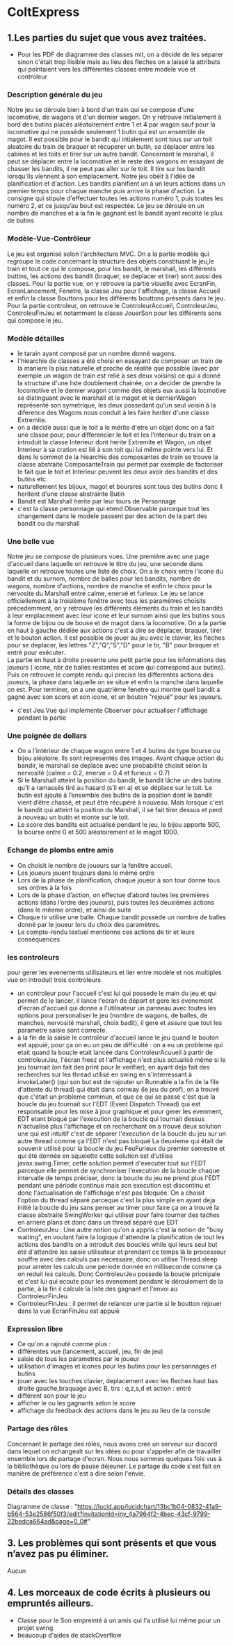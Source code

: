 # ColtExpress


## 1.Les parties du sujet que vous avez traitées.
- Pour les PDF de diagramme des classes mit, on a décidé de les séparer sinon c'était trop ilisible mais au lieu des fleches on a laissé la attributs qui pointaient vers les différentes
  classes entre modele vue et controleur

### Description générale du jeu
Notre jeu se déroule bien à bord d'un train qui se compose d'une locomotive, de wagons et d'un dernier wagon. On y retrouve initialement
à bord des butins placés aléatoirement entre 1 et 4 par wagon sauf pour la locomotive qui ne possède seulement 1 butin qui est un ensemble
de magot. Il est possible pour le bandit qui intialement sont tous sur un toit aleatoire du train de braquer et récuperer un butin, se déplacer entre les cabines et les toits et tirer sur un autre
bandit. Concernant le marshall, il peut se déplacer entre la locomotive et le reste des wagons en essayant de chasser les bandits, il ne peut pas aller sur le toit. Il tire sur les bandit lorsqu'ils 
viennent à son emplacement. Notre jeu obéit à l'idée de planification et d'action. Les bandits planifient un à un leurs actions dans un premier temps pour chaque manche puis arrive 
la phase d'action. La consigne qui stipule d'effectuer toutes les actions numéro 1, puis toutes les numéro 2, et ce jusqu’au bout est respectée.
Le jeu se déroule en un nombre de manches et a la fin le gagnant est le bandit ayant recolté le plus de butins

### Modèle-Vue-Contrôleur
Le jeu est organisé selon l'architecture MVC. On a la partie modèle qui regroupe le code concernant la structure des objets constituant le jeu,le train et tout ce qui le compose,
pour les bandit, le marshall, les différents buttins, les actions des bandit (braquer, se deplacer et tirer) sont aussi des classes.
Pour la partie vue, on y retrouve la partie visuelle avec EcranFin, EcranLancement, Fenetre, la classe Jeu pour l'affichage, la classe Accueil et enfin la classe Bouttons pour les différents 
bouttons présents dans le jeu. 
Pour la partie controleur, on retrouve le ControleurAccueil, ControleurJeu, ControleuFinJeu et notamment la classe JouerSon pour les différents sons
qui compose le jeu. 

### Modèle détailles
- le tarain ayant composé par un nombre donné wagons.
- l'hiearchie de classes a été choisi en essayant de composer un train de la maniere la plus naturelle et proche de réalité que possible (avec par exemple un wagon de train est relié à ses deux voisins) 
ce qui a donné la structure d'une liste doublement chainée, on a decider de prendre la locomotive et le dernier wagon comme des objets eux aussi la locmotive se distinguant avec le marshall
et le magot et le dernierWagon représenté son symetrique, les deux possedant qu'un seul voisin à la diference des Wagons nous conduit à les faire heriter d'une classe Extremite.
- on a décidé aussi que le toit a le mérite d'etre un objet donc on a fait une classe pour, pour differencier le toit et les l'interieur du train on a introduit la classe Interieur dont herite
Extremite et Wagon, un objet Interieur à sa cration est lié à son toit qui lui même pointe vers lui.
Et dans le sommet de la hiearchie des composantes de train se trouve la classe abstraite ComposanteTrain qui permet par exemple de factoriser le fait que le toit et Interieur peuvent les deux avoir 
des bandits et des butins etc.
- naturellement les bijoux, magot et boursres sont tous des butins donc il heritent d'une classe abstrainte Butin
- Bandit est Marshall herite par leur tours de Personnage
- c'est la classe personnage qui etend Observable parceque tout les changement dans le modele passent par des action de la part des bandit ou du marshall 

### Une belle vue
Notre jeu se compose de plusieurs vues. Une première avec une page d'accueil dans laquelle on retrouve le titre du jeu, une seconde dans laquelle on retrouve toutes une liste de choix. On a le choix entre
l'icone du bandit et du surnom, nombre de balles pour les bandits, nombre de wagons, nombre d'actions, nombre de manche et enfin le choix pour la nervosite du Marshall entre calme, enervé et furieux. Le jeu se 
lance officiellement à la troisième fenêtre avec tous les paramètres choisits précedemment, on y retrouve les différents éléments du train et les bandits à leur emplacement avec leur icone et leur surnom ainsi que les butins
sous la forme de bijou ou de bouse et de magot dans la locomotive. 
On a la partie en haut à gauche dédiée aux actions c'est a dire se déplacer, braquer, tirer et le bouton action. Il est possible de jouer au jeu avec le clavier, les flèches pour se deplacer, 
les lettres "Z","Q","S","D" pour le tir, "B" pour braquer et entré pour exécuter.  
La partie en haut à droite presente une petit partie pour les informations des joueurs ( icone, nbr de balles restantes et score qui correspond aux butins). Puis on retrouve
le compte rendu qui precise les differentes actions des joueurs, la phase dans laquelle on se situe et enfin la manche dans laquelle on est. 
Pour terminer, on a une quatrième fenetre qui montre quel bandit a gagné avec son score et son icone, et un bouton "rejoué" pour les joueurs. 
- c'est Jeu.Vue qui implemente Observer pour actualiser l'affichage pendant la partie

### Une poignée de dollars
- On a l'intérieur de chaque wagon entre 1 et 4 butins de type bourse ou bijou aléatoire. Ils sont representés des images. Avant chaque action du bandir, le marshall se deplace avec une probabilité
choisit selon la nervosité (calme = 0.2, enerve = 0.4 et furieux = 0.7)
- Si le Marshall atteint la position du bandit, le bandit lâche un des butins qu’il a ramassés tiré au hasard (s’il en a) et se déplace sur le toit. Le butin est ajouté 
à l’ensemble des butins de la position dont le bandit vient d’être chassé, et peut être récupéré à nouveau.
Mais lorsque c'est le bandit qui atteint la position du Marshall, il se fait tirer dessus et perd à nouveau un butin et monte sur le toit.  
- Le score des bandits est actualisé pendant le jeu, le bijou apporte 500, la bourse entre 0 et 500 aléatoirement et le magot 1000. 

### Echange de plombs entre amis
- On choisit le nombre de joueurs sur la fenêtre accueil.
- Les joueurs jouent toujours dans le même ordre
- Lors de la phase de planification, chaque joueur à son tour donne tous ses ordres à la fois
- Lors de la phase d’action, on effectue d’abord toutes les premières actions (dans l’ordre des joueurs), puis toutes les deuxièmes actions (dans le mêeme ordre), et ainsi de suite
- Chaque tir utilise une balle. Chaque bandit possède un nombre de balles donné par le joueur lors du choix des paramètres.
- Le compte-rendu textuel mentionne ces actions de tir et leurs conséquences

### les controleurs 
pour gerer les evenements utilisateurs et lier entre modèle et nos multiples vue on introduit trois controleurs
- un controleur pour l'accueil c'est lui qui possede le main du jeu et qui permet de le lancer, il lance l'ecran de départ et gere les evenement d'ecran d'accueil qui donne 
a l'utilisateur un panneau avec toutes les options pour personaliser le jeu (nombre de wagons, de balles, de manches, nervosité marshall, choix badit), il gere et assure que tout
les parametre saisie sont correcte.
- à la fin de la saisie le controleur d'accueil lance le jeu quand le bouton est appuié, pour ça on eu un peu de difficulté :
on a eu un probleme qui etait quand la boucle etait lancée dans ControleurAcuueil à partir de controleurJeu, l'écran freez et l'affichage n'est plus actualisé même si le jeu tournait 
(on fait des print pour le verifier), en ayant deja fait des recherches sur les thread utilisé en swing en s'interressant à invokeLater() (qui son but est de rajouter un Runnable a la fin de la file d'attente 
du thread) qui était dans conway (le jeu du prof), on a trouvé que c'était un probleme commun, et que ce qui se passé c'est que la boucle du jeu
tournait sur l'EDT (Event Dispatch Thread) qui est responsable pour les mise à jour graphique et pour gerer les evenment, EDT etant bloqué par l'execution de la boucle qui tournait 
dessus n'actualisé plus l'affichage
et on recherchant on a trouvé deux solution une qui est intuitif c'est de séparer l'execution de la boucle du jeu sur un autre thread comme ça l'EDT n'est pas bloqué
La deuxieme qui était de souvenir utilisé pour la boucle du jeu FeuFurieux du premier semestre et qui été donnée en squelette cette solution est d'utilise javax.swing.Timer, cette solution permet d'executer tout sur l'EDT 
parceque elle permet de synchroniser l'execution de la boucle chaque intervalle de temps préciser, donc la boucle du jeu ne prend plus l'EDT pendant une période continue mais son execution est discontinu 
et donc l'actualisation de l'affichage n'est pas bloquée. On a choisit l'option du thread séparé parceque c'est la plus simple en ayant deja initié la boucle du jeu sans penser au timer
  pour faire ça on a trouvé la classe abstraite SwingWorker qui utiliser pour faire tourner des taches en arriere plans et donc dans un thread séparé que EDT
- ControleurJeu : Une autre notion qu'on a appris c'est la notion de "busy waiting", en voulant faire la logique d'attendre la planification de tout les actions des bandits on a introduit
des boucles while qui leurs seul but été d'attendre les saisie utilisateur et prendant ce temps là le processeur souffre avec des calculs pas necessaire, donc on utilise Thread.sleep pour arreter
les calculs une periode donnée en milliseconde comme ça on reduit les calculs. 
Donc ControleurJeu possede la boucle pricnipale et c'est lui qui ecoute pour les evenement pendant le déroulement de la partie, à la fin 
il calcule la liste des gagnant et l'envoi au ControleurFinJeu
- ControleurFinJeu : il permet de relancer une partie si le boutton rejouer dans la vue EcranFinJeu est appuié


### Expression libre 
- Ce qu'on a rajouté comme plus :
- différentes vue (lancement, accueil, jeu, fin de jeu)
- saisie de tous les parametres par le joueur
- utilisation d'images et icones pour les butins pour les personnages et butins
- jouer avec les touches clavier, deplacement avec les fleches haut bas droite gauche,braquage avec B, tirs : q,z,s,d et action : entré
- différent son pour le jeu
- afficher le ou les gagnants selon le score
- affichage du feedback des actions dans le jeu au lieu de la console



### Partage des rôles 
Concernant le partage des rôles, nous avons créé un serveur sur discord dans lequel on echangeait sur les idées ou pour s'appeler afin de travailler ensemble
lors de partage d'ecran. Nous nous sommes quelques fois vus à la bibliothèque ou lors de pause déjeuner. 
Le partage du code s'est fait en manière de préférence c'est a dire selon l'envie. 

### Détails des classes 
Diagramme de classe : "https://lucid.app/lucidchart/13bc1b04-0832-41a9-b564-53e2586f50f3/edit?invitationId=inv_4a7964f2-4bec-43cf-9799-22bedca664ad&page=0_0#" 
## 3. Les problèmes qui sont présents et que vous n’avez pas pu éliminer.
Aucun
## 4. Les morceaux de code écrits à plusieurs ou empruntés ailleurs.
- Classe pour le Son empreinté à un amis qui l'a utilisé lui même pour un projet swing
- beaucoup d'aides de stackOverflow
   




